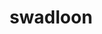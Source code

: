 ---
id: 541
title: swadloon
types: [bug,grass]
image: https://raw.githubusercontent.com/PokeAPI/sprites/master/sprites/pokemon/541.png
---